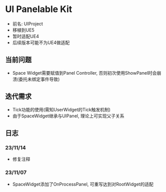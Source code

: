 # UI Panelable Kit
* 前名: UIProject
* 移植到UE5
* 暂时适配UE4
* 后续版本可能不为UE4做适配

## 当前问题
* Space Widget需要赋值到Panel Controller, 否则初次使用ShowPanel时会崩溃(委托未绑定事件导致)

## 迭代需求
* Tick功能的使用(需知UserWidget的Tick触发机制)
* 由于SpaceWidget继承与UIPanel, 理论上可实现父子关系

## 日志
### 23/11/14
* 修复注释

### 23/11/07
* SpaceWidget添加了OnProcessPanel, 可重写达到对RootWidget的适配